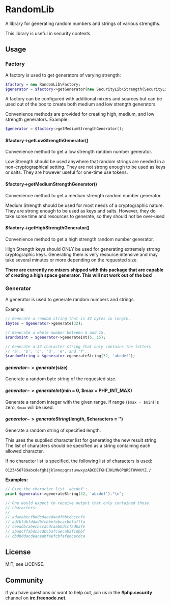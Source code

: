 RandomLib
=========

A library for generating random numbers and strings of various strengths.

This library is useful in security contexts.


Usage
-----

### Factory

A factory is used to get generators of varying strength:

```php
$factory = new RandomLib\Factory;
$generator = $factory->getGenerator(new SecurityLib\Strength(SecurityLib\Strength::MEDIUM));
```

A factory can be configured with additional mixers and sources but can be
used out of the box to create both medium and low strength generators.

Convenience methods are provided for creating high, medium, and low
strength generators. Example:

```php
$generator = $factory->getMediumStrengthGenerator();
```

#### $factory->getLowStrengthGenerator()

Convenience method to get a low strength random number generator.

Low Strength should be used anywhere that random strings are needed in a
non-cryptographical setting.  They are not strong enough to be used as
keys or salts.  They are however useful for one-time use tokens.


#### $factory->getMediumStrengthGenerator()

Convenience method to get a medium strength random number generator.

Medium Strength should be used for most needs of a cryptographic nature.
They are strong enough to be used as keys and salts.  However, they do
take some time and resources to generate, so they should not be over-used


#### $factory->getHighStrengthGenerator()

Convenience method to get a high strength random number generator.

High Strength keys should ONLY be used for generating extremely strong
cryptographic keys.  Generating them is very resource intensive and may
take several minutes or more depending on the requested size.

**There are currently no mixers shipped with this package that are
capable of creating a high space generator. This will not work out of
the box!**


### Generator

A generator is used to generate random numbers and strings.

Example:

```php
// Generate a random string that is 32 bytes in length.
$bytes = $generator->generate(32);

// Generate a whole number between 5 and 15.
$randomInt = $generator->generateInt(5, 15);

// Generate a 32 character string that only contains the letters
// 'a', 'b', 'c', 'd', 'e', and 'f'.
$randomString = $generator->generateString(32, 'abcdef');
```

#### $generator->generate($size)

Generate a random byte string of the requested size.


#### $generator->generateInt($min = 0, $max = PHP_INT_MAX)

Generate a random integer with the given range. If range (`$max - $min`)
is zero, `$max` will be used.


#### $generator->generateString($length, $characters = '')

Generate a random string of specified length.

This uses the supplied character list for generating the new result
string. The list of characters should be specified as a string containing
each allowed character.

If no character list is specified, the following list of characters is used:

    0123456789abcdefghijklmnopqrstuvwxyzABCDEFGHIJKLMNOPQRSTUVWXYZ./

**Examples:**

```php
// Give the character list 'abcdef':
print $generator->generateString(32, 'abcdef')."\n";

// One would expect to receive output that only contained those
// characters:
//
// adaeabecfbddcdaeedaedfbbcdccccfe
// adfbfdbfddadbfcbbefebcacbefafffa
// ceeadbcabecbccacdcaabbdccfadbafe
// abadcffabdcacdbcbafcaecabafcdbbf
// dbdbddacdeaceabfaefcbfafebcacdca
```

License
-------

MIT, see LICENSE.


Community
---------

If you have questions or want to help out, join us in the **#php.security**
channel on **irc.freenode.net**.

